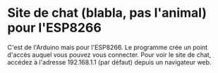 # Site de chat (blabla, pas l'animal) pour l'ESP8266

C'est de l'Arduino mais pour l'ESP8266.
Le programme crée un point d'accès auquel vous pouvez vous connecter.
Pour voir le site de chat, accédez à l'adresse 192.168.1.1 (par défaut) depuis un navigateur web.

